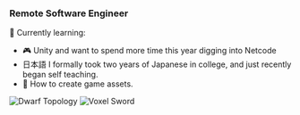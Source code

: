 ### Remote Software Engineer

🌱 Currently learning:
- 🎮 Unity and want to spend more time this year digging into Netcode
- 日本語 I formally took two years of Japanese in college, and just recently began self teaching.
- 🎨 How to create game assets.


![Dwarf Topology](https://cdn.discordapp.com/attachments/209894506718298113/1168800820960182312/image.png?ex=65531596&is=6540a096&hm=c0f1c5cd55ce5ccc9dec5997688b15ce8aac8dd4058a501992dc2e13bcd3b3fe&)
![Voxel Sword](https://cdn.discordapp.com/attachments/212449851374436352/1006800447367020644/dager.png)
